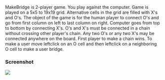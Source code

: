 MakeBridge is 2-player game. You play against the computer. Game is played on a
5x5 to 19x19 grid. Alternative cells in the grid are filled with X's and O's.
The object of the game is for the human player to connect O's and go from first
column on left to last column on right. Computer goes from top to bottom by
connecting X's. O's and X's must be connected in a chain without crossing other
player's chain. Any two O's or any two X's may be connected anywhere on the
board. First player to make a chain wins. To make a user move leftclick on an O
cell and then leftclick on a neighboring O cell to make a user bridge.

### Screenshot

![](../img/makebridge_help1.gif)